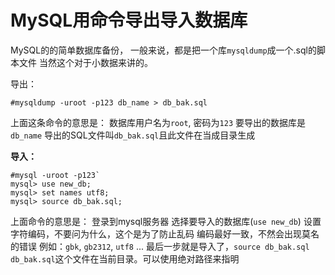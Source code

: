 # MySQL用命令导出导入数据库

MySQL的的简单数据库备份，
一般来说，都是把一个库`mysqldump`成一个.sql的脚本文件
当然这个对于小数据来讲的。

导出：
```
#mysqldump -uroot -p123 db_name > db_bak.sql
```
上面这条命令的意思是：
数据库用户名为`root`, 密码为`123`
要导出的数据库是`db_name`
导出的SQL文件叫`db_bak.sql`且此文件在当成目录生成

**导入：**

```
#mysql -uroot -p123`
mysql> use new_db;
mysql> set names utf8;
mysql> source db_bak.sql;
```
上面命令的意思是：
登录到mysql服务器
选择要导入的数据库(`use new_db`)
设置字符编码，不要问为什么，这个是为了防止乱码
编码最好一致，不然会出现莫名的错误
例如：`gbk`, `gb2312`, `utf8` ...
最后一步就是导入了，`source db_bak.sql`
`db_bak.sql`这个文件在当前目录。可以使用绝对路径来指明

